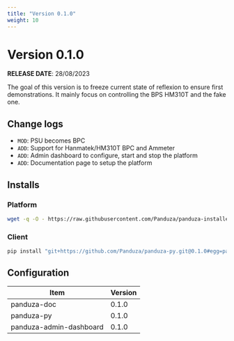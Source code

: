 ```yaml
---
title: "Version 0.1.0"
weight: 10
---
```


# Version 0.1.0

**RELEASE DATE**: 28/08/2023

The goal of this version is to freeze current state of reflexion to ensure first demonstrations.
It mainly focus on controlling the BPS HM310T and the fake one.

## Change logs

- `MOD`: PSU becomes BPC
- `ADD`: Support for Hanmatek/HM310T BPC and Ammeter
- `ADD`: Admin dashboard to configure, start and stop the platform
- `ADD`: Documentation page to setup the platform

## Installs

### Platform
```bash
wget -q -O - https://raw.githubusercontent.com/Panduza/panduza-installer/main/release/install_0_1_0.sh | sudo bash
```

### Client
```bash
pip install "git+https://github.com/Panduza/panduza-py.git@0.1.0#egg=panduza&subdirectory=client/"
```

## Configuration

| Item                    | Version  |
| ----------------------- | -------- |
| panduza-doc             | 0.1.0    |
| panduza-py              | 0.1.0    |
| panduza-admin-dashboard | 0.1.0    |
